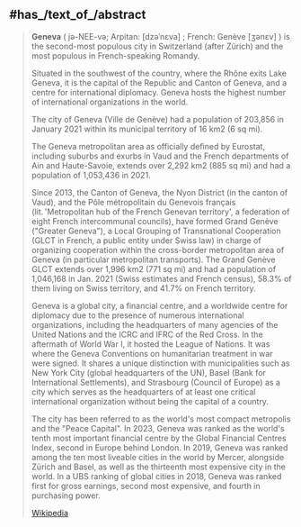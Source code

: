 ﻿---
has_id_wikidata: Q71
shares_border_with:
- '[[_Standards/WikiData/WD~Cologny,69245]]'
- '[[_Standards/WikiData/WD~Carouge,69364]]'
- '[[_Standards/WikiData/WD~Chêne-Bougeries,69530]]'
- '[[_Standards/WikiData/WD~Veyrier,69587]]'
- "[[_Standards/WikiData/WD~Le Grand-Saconnex,69714]]"
- '[[_Standards/WikiData/WD~Pregny-Chambésy,69822]]'
- '[[_Standards/WikiData/WD~Vernier,63922]]'
- '[[_Standards/WikiData/WD~Lancy,64065]]'
instance_of:
- "[[_Standards/WikiData/WD~municipality of Switzerland,70208]]"
- "[[_Standards/WikiData/WD~college town,1187811]]"
- "[[_Standards/WikiData/WD~big city,1549591]]"
- "[[_Standards/WikiData/WD~cantonal capital of Switzerland,14770218]]"
- "[[_Standards/WikiData/WD~city of Switzerland,54935504]]"
owner_of:
- "[[_Standards/WikiData/WD~Geneva International Airport,289972]]"
- "[[_Standards/WikiData/WD~Tavel House,689746]]"
- "[[_Standards/WikiData/WD~Bains des Pâquis,2879960]]"
described_by_source:
- "[[_Standards/WikiData/WD~Brockhaus and Efron Encyclopedic Dictionary,602358]]"
- "[[_Standards/WikiData/WD~Encyclopædia Britannica 11th edition,867541]]"
- "[[_Standards/WikiData/WD~The Nuttall Encyclopædia,3181656]]"
- "[[_Standards/WikiData/WD~Jewish Encyclopedia of Brockhaus and Efron,4173137]]"
- "[[_Standards/WikiData/WD~Topographia Helvetiae, Rhaetiae et Valesiae,19230686]]"
located_in_or_next_to_body_of_water:
- '[[_Standards/WikiData/WD~Arve,633819]]'
- '[[_Standards/WikiData/WD~Rhône,602]]'
- "[[_Standards/WikiData/WD~Lake Geneva,6403]]"
has_list:
- "[[_Standards/WikiData/WD~list of mayors of Geneva,679968]]"
- "[[_Standards/WikiData/WD~list of people from Geneva,1864495]]"
- "[[_Standards/WikiData/WD~list of Geneva tramway stations,3254771]]"
- "[[_Standards/WikiData/WD~list of fiction set in Geneva,6619512]]"
- "[[_Standards/WikiData/WD~list of films shot in Geneva,86671731]]"
different_from: '[[_Standards/WikiData/WD~Geneva,1242034]]'
member_of: "[[_Standards/WikiData/WD~League of Historical Cities,9383972]]"
image: "http://commons.wikimedia.org/wiki/Special:FilePath/Geneva%20from%20Mount%20Sal%C3%A8ve.jpg"
page_banner: "http://commons.wikimedia.org/wiki/Special:FilePath/Geneva%20panorama%20banner.jpg"
pronunciation_audio:
- "http://commons.wikimedia.org/wiki/Special:FilePath/LL-Q1860%20%28eng%29-Nattes%20%C3%A0%20chat-Geneva.wav"
- "http://commons.wikimedia.org/wiki/Special:FilePath/Rm-sursilv-Genevra.flac"
- "http://commons.wikimedia.org/wiki/Special:FilePath/Roh-Genevra.ogg"
- "http://commons.wikimedia.org/wiki/Special:FilePath/De-Genf2.ogg"
montage_image: "http://commons.wikimedia.org/wiki/Special:FilePath/Views%20of%20Geneva.jpg"
described_at_URL: "https://www.deutsche-militaerstandorte-nach1945.de/view_stadt.cfm?stadt_id=437"
Dewey_Decimal_Classification: 2--494516
BHCL_UUID:
- 39184712-cb68-44cd-ac29-892d6f8820aa
- a7ee1a6d-b8b1-444d-b720-fbfbc112c885
Libris_URI: rp354p893t65r9c
Instagram_username: ville_de_geneve
X_Twitter_username: villedegeneve
Facebook_username: villegeneve.ch
demonym:
- xinebrín
- xinebrina
- xinebrino
- Genevoise
- Genfer
- ginevrini
- Genferin
- Genevois
name:
- Gämf
- Gänf
- Genf
- Geneva
- Ginevra
- Genève
- Genevra
- Genf
heritage_designation: "[[_Standards/WikiData/WD~Swiss townscape worthy of protection,12127133]]"
list_of_monuments: "[[_Standards/WikiData/WD~list of cultural properties in Geneva,14389813]]"
archives_at: "[[_Standards/WikiData/WD~Archives de la ville de Genève,17621489]]"
office_held_by_head_of_government: "[[_Standards/WikiData/WD~Mayor of Geneva,24703283]]"
GitHub_topic: geneva
subreddit: geneva
U_S_National_Archives_Identifier: 10045347
Wikimedia_outline: "[[_Standards/WikiData/WD~Outline of Geneva,55628141]]"
head_of_government: "[[_Standards/WikiData/WD~Alfonso Gomez Cruz,94929971]]"
economy_of_topic: "[[_Standards/WikiData/WD~economy of Geneva,106020349]]"
locator_map_image: "http://commons.wikimedia.org/wiki/Special:FilePath/Stadt%20Genf%202020.png"
ISNI: 0000000121581391
external_data_available_at_URL: "https://geo.ld.admin.ch/boundaries/municipality/6621"
official_website: "https://www.geneve.ch/"
present_in_work: "[[_Standards/WikiData/WD~Civilization V,2385]]"
located_in_time_zone: '[[_Standards/WikiData/WD~UTC+01_00,6655]]'
capital_of: "[[_Standards/WikiData/WD~Canton of Geneva,11917]]"
located_in_the_administrative_territorial_entity: "[[_Standards/WikiData/WD~Canton of Geneva,11917]]"
country: '[[_Standards/WikiData/WD~Switzerland,39]]'
continent: '[[_Standards/WikiData/WD~Europe,46]]'
official_language: '[[_Standards/WikiData/WD~French,150]]'
elevation_above_sea_level: 396
local_dialing_code: 22
area: 15.92
postal_code:
- 1201
- 1202
- 1209
- 1203
- 1205
- 1206
- 1208
- 1200
- 1211
- 1204
- 1207
social_media_followers: 9239
population: 203840
Swiss_municipality_code: 6621
licence_plate_code: GE
flag_image: "http://commons.wikimedia.org/wiki/Special:FilePath/Flag%20of%20Canton%20of%20Geneva.svg"
coat_of_arms_image: "http://commons.wikimedia.org/wiki/Special:FilePath/Wappen%20Genf%20matt.svg"
native_label: Genève
official_name: Genève
coordinate_location: "Point(6.15 46.2)"
Commons_gallery: Genève
OmegaWiki_Defined_Meaning: 931312
Commons_category: Geneva
---

## #has_/text_of_/abstract 

> **Geneva** ( jə-NEE-və; Arpitan: [dzəˈnɛva] ; French: Genève [ʒənɛv] ) 
> is the second-most populous city in Switzerland (after Zürich) 
> and the most populous in French-speaking Romandy. 
> 
> Situated in the southwest of the country, where the Rhône exits Lake Geneva, 
> it is the capital of the Republic and Canton of Geneva, 
> and a centre for international diplomacy. 
> Geneva hosts the highest number of international organizations in the world.
>
> The city of Geneva (Ville de Genève) had a population of 203,856 
> in January 2021 within its municipal territory of 16 km2 (6 sq mi). 
> 
> The Geneva metropolitan area as officially defined by Eurostat, 
> including suburbs and exurbs in Vaud 
> and the French departments of Ain and Haute-Savoie, 
> extends over 2,292 km2 (885 sq mi) and had a population of 1,053,436 in 2021.
>
> Since 2013, the Canton of Geneva, the Nyon District (in the canton of Vaud), 
> and the Pôle métropolitain du Genevois français 
> (lit. 'Metropolitan hub of the French Genevan territory', 
> a federation of eight French intercommunal councils), 
> have formed Grand Genève ("Greater Geneva"), 
> a Local Grouping of Transnational Cooperation 
> (GLCT in French, a public entity under Swiss law) in charge of 
> organizing cooperation within the cross-border metropolitan area of Geneva 
> (in particular metropolitan transports). 
> The Grand Genève GLCT extends over 1,996 km2 (771 sq mi) 
> and had a population of 1,046,168 in Jan. 2021 (Swiss estimates and French census), 58.3% of them living on Swiss territory, and 41.7% on French territory.
>
> Geneva is a global city, a financial centre, and a worldwide centre for diplomacy 
> due to the presence of numerous international organizations, 
> including the headquarters of many agencies of the United Nations 
> and the ICRC and IFRC of the Red Cross. 
> In the aftermath of World War I, it hosted the League of Nations. 
> It was where the Geneva Conventions on humanitarian treatment in war were signed. 
> It shares a unique distinction with municipalities such as New York City 
> (global headquarters of the UN), Basel (Bank for International Settlements), 
> and Strasbourg (Council of Europe) as a city which serves as the headquarters of at least one critical international organization without being the capital of a country.
>
> The city has been referred to as the world's most compact metropolis 
> and the "Peace Capital". 
> In 2023, Geneva was ranked as the world's tenth most important financial centre 
> by the Global Financial Centres Index, second in Europe behind London. 
> In 2019, Geneva was ranked among the ten most liveable cities in the world 
> by Mercer, alongside Zürich and Basel, 
> as well as the thirteenth most expensive city in the world. 
> In a UBS ranking of global cities in 2018, 
> Geneva was ranked first for gross earnings, 
> second most expensive, and fourth in purchasing power.
>
> [Wikipedia](https://en.wikipedia.org/wiki/Geneva)

